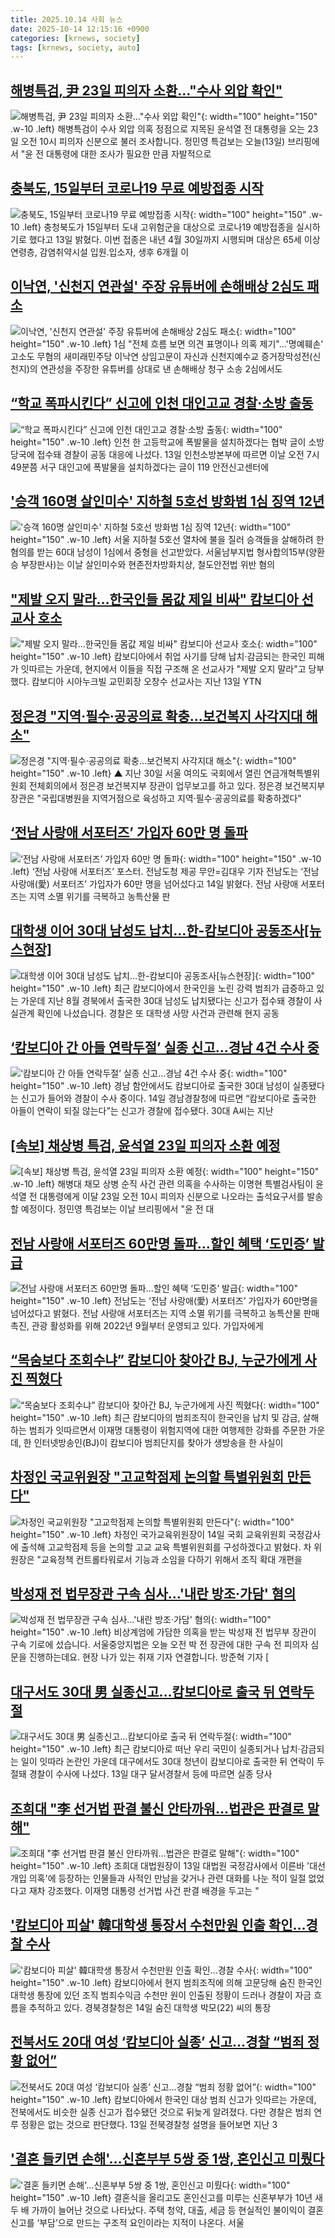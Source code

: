 ```yaml
---
title: 2025.10.14 사회 뉴스
date: 2025-10-14 12:15:16 +0900
categories: [krnews, society]
tags: [krnews, society, auto]
---
```

## [해병특검, 尹 23일 피의자 소환…"수사 외압 확인"](https://n.news.naver.com/mnews/article/422/0000790170)

![해병특검, 尹 23일 피의자 소환…"수사 외압 확인"](https://mimgnews.pstatic.net/image/origin/422/2025/10/13/790170.jpg?type=nf220_150){: width="100" height="150" .w-10 .left}
해병특검이 수사 외압 의혹 정점으로 지목된 윤석열 전 대통령을 오는 23일 오전 10시 피의자 신분으로 불러 조사합니다. 정민영 특검보는 오늘(13일) 브리핑에서 "윤 전 대통령에 대한 조사가 필요한 만큼 자발적으로

## [충북도, 15일부터 코로나19 무료 예방접종 시작](https://n.news.naver.com/mnews/article/079/0004074448)

![충북도, 15일부터 코로나19 무료 예방접종 시작](https://mimgnews.pstatic.net/image/origin/079/2025/10/13/4074448.jpg?type=nf220_150){: width="100" height="150" .w-10 .left}
충청북도가 15일부터 도내 고위험군을 대상으로 코로나19 예방접종을 실시하기로 했다고 13일 밝혔다. 이번 접종은 내년 4월 30일까지 시행되며 대상은 65세 이상 연령층, 감염취약시설 입원.입소자, 생후 6개월 이

## [이낙연, '신천지 연관설' 주장 유튜버에 손해배상 2심도 패소](https://n.news.naver.com/mnews/article/001/0015676106)

![이낙연, '신천지 연관설' 주장 유튜버에 손해배상 2심도 패소](https://mimgnews.pstatic.net/image/origin/001/2025/10/14/15676106.jpg?type=nf220_150){: width="100" height="150" .w-10 .left}
1심 "전체 흐름 보면 의견 표명이나 의혹 제기"…'명예훼손' 고소도 무혐의 새미래민주당 이낙연 상임고문이 자신과 신천지예수교 증거장막성전(신천지)의 연관성을 주장한 유튜버를 상대로 낸 손해배상 청구 소송 2심에서도

## [“학교 폭파시킨다” 신고에 인천 대인고교 경찰·소방 출동](https://n.news.naver.com/mnews/article/029/0002986630)

![“학교 폭파시킨다” 신고에 인천 대인고교 경찰·소방 출동](https://mimgnews.pstatic.net/image/origin/029/2025/10/13/2986630.jpg?type=nf220_150){: width="100" height="150" .w-10 .left}
인천 한 고등학교에 폭발물을 설치하겠다는 협박 글이 소방 당국에 접수돼 경찰이 공동 대응에 나섰다. 13일 인천소방본부에 따르면 이날 오전 7시 49분쯤 서구 대인고에 폭발물을 설치하겠다는 글이 119 안전신고센터에

## ['승객 160명 살인미수' 지하철 5호선 방화범 1심 징역 12년](https://n.news.naver.com/mnews/article/658/0000122641)

!['승객 160명 살인미수' 지하철 5호선 방화범 1심 징역 12년](https://mimgnews.pstatic.net/image/origin/658/2025/10/14/122641.jpg?type=nf220_150){: width="100" height="150" .w-10 .left}
서울 지하철 5호선 열차에 불을 질러 승객들을 살해하려 한 혐의를 받는 60대 남성이 1심에서 중형을 선고받았다. 서울남부지법 형사합의15부(양환승 부장판사)는 이날 살인미수와 현존전차방화치상, 철도안전법 위반 혐의

## ["제발 오지 말라…한국인들 몸값 제일 비싸" 캄보디아 선교사 호소](https://n.news.naver.com/mnews/article/014/0005418819)

!["제발 오지 말라…한국인들 몸값 제일 비싸" 캄보디아 선교사 호소](https://mimgnews.pstatic.net/image/origin/014/2025/10/14/5418819.jpg?type=nf220_150){: width="100" height="150" .w-10 .left}
캄보디아에서 취업 사기를 당해 납치·감금되는 한국인 피해가 잇따르는 가운데, 현지에서 이들을 직접 구조해 온 선교사가 "제발 오지 말라"고 당부했다. 캄보디아 시아누크빌 교민회장 오창수 선교사는 지난 13일 YTN

## [정은경 "지역·필수·공공의료 확충…보건복지 사각지대 해소"](https://n.news.naver.com/mnews/article/055/0001299529)

![정은경 "지역·필수·공공의료 확충…보건복지 사각지대 해소"](https://mimgnews.pstatic.net/image/origin/055/2025/10/14/1299529.jpg?type=nf220_150){: width="100" height="150" .w-10 .left}
▲ 지난 30일 서울 여의도 국회에서 열린 연금개혁특별위원회 전체회의에서 정은경 보건복지부 장관이 업무보고를 하고 있다. 정은경 보건복지부 장관은 "국립대병원을 지역거점으로 육성하고 지역·필수·공공의료를 확충하겠다"

## [‘전남 사랑애 서포터즈’ 가입자 60만 명 돌파](https://n.news.naver.com/mnews/article/021/0002742343)

![‘전남 사랑애 서포터즈’ 가입자 60만 명 돌파](https://mimgnews.pstatic.net/image/origin/021/2025/10/14/2742343.jpg?type=nf220_150){: width="100" height="150" .w-10 .left}
‘전남 사랑애 서포터즈’ 포스터. 전남도청 제공 무안=김대우 기자 전남도는 ‘전남 사랑애(愛) 서포터즈’ 가입자가 60만 명을 넘어섰다고 14일 밝혔다. 전남 사랑애 서포터즈는 지역 소멸 위기를 극복하고 농특산물 판

## [대학생 이어 30대 남성도 납치…한-캄보디아 공동조사[뉴스현장]](https://n.news.naver.com/mnews/article/422/0000790257)

![대학생 이어 30대 남성도 납치…한-캄보디아 공동조사[뉴스현장]](https://mimgnews.pstatic.net/image/origin/422/2025/10/13/790257.jpg?type=nf220_150){: width="100" height="150" .w-10 .left}
최근 캄보디아에서 한국인을 노린 강력 범죄가 급증하고 있는 가운데 지난 8월 경북에서 출국한 30대 남성도 납치됐다는 신고가 접수돼 경찰이 사실관계 확인에 나섰습니다. 경찰은 또 대학생 사망 사건과 관련해 현지 공동

## [‘캄보디아 간 아들 연락두절’ 실종 신고…경남 4건 수사 중](https://n.news.naver.com/mnews/article/032/0003401795)

![‘캄보디아 간 아들 연락두절’ 실종 신고…경남 4건 수사 중](https://mimgnews.pstatic.net/image/origin/032/2025/10/14/3401795.jpg?type=nf220_150){: width="100" height="150" .w-10 .left}
경남 함안에서도 캄보디아로 출국한 30대 남성이 실종됐다는 신고가 들어와 경찰이 수사 중이다. 14일 경남경찰청에 따르면 “캄보디아로 출국한 아들이 연락이 되질 않는다”는 신고가 경찰에 접수됐다. 30대 A씨는 지난

## [[속보] 채상병 특검, 윤석열 23일 피의자 소환 예정](https://n.news.naver.com/mnews/article/469/0000891533)

![[속보] 채상병 특검, 윤석열 23일 피의자 소환 예정](https://mimgnews.pstatic.net/image/origin/469/2025/10/13/891533.jpg?type=nf220_150){: width="100" height="150" .w-10 .left}
해병대 채모 상병 순직 사건 관련 의혹을 수사하는 이명현 특별검사팀이 윤석열 전 대통령에게 이달 23일 오전 10시 피의자 신분으로 나오라는 출석요구서를 발송할 예정이다. 정민영 특검보는 이날 브리핑에서 "윤 전 대

## [전남 사랑애 서포터즈 60만명 돌파…할인 혜택 ‘도민증’ 발급](https://n.news.naver.com/mnews/article/005/0001807571)

![전남 사랑애 서포터즈 60만명 돌파…할인 혜택 ‘도민증’ 발급](https://mimgnews.pstatic.net/image/origin/005/2025/10/14/1807571.jpg?type=nf220_150){: width="100" height="150" .w-10 .left}
전남도는 ‘전남 사랑애(愛) 서포터즈’ 가입자가 60만명을 넘어섰다고 밝혔다. 전남 사랑애 서포터즈는 지역 소멸 위기를 극복하고 농특산물 판매 촉진, 관광 활성화를 위해 2022년 9월부터 운영되고 있다. 가입자에게

## [“목숨보다 조회수냐” 캄보디아 찾아간 BJ, 누군가에게 사진 찍혔다](https://n.news.naver.com/mnews/article/081/0003581928)

![“목숨보다 조회수냐” 캄보디아 찾아간 BJ, 누군가에게 사진 찍혔다](https://mimgnews.pstatic.net/image/origin/081/2025/10/14/3581928.jpg?type=nf220_150){: width="100" height="150" .w-10 .left}
최근 캄보디아의 범죄조직이 한국인을 납치 및 감금, 살해하는 범죄가 잇따르면서 이재명 대통령이 위험지역에 대한 여행제한 강화를 주문한 가운데, 한 인터넷방송인(BJ)이 캄보디아 범죄단지를 찾아가 생방송을 한 사실이

## [차정인 국교위원장 "고교학점제 논의할 특별위원회 만든다"](https://n.news.naver.com/mnews/article/008/0005262323)

![차정인 국교위원장 "고교학점제 논의할 특별위원회 만든다"](https://mimgnews.pstatic.net/image/origin/008/2025/10/14/5262323.jpg?type=nf220_150){: width="100" height="150" .w-10 .left}
차정인 국가교육위원장이 14일 국회 교육위원회 국정감사에 출석해 고교학점제 등을 논의할 고교 교육 특별위원회를 구성하겠다고 밝혔다. 차 위원장은 "교육정책 컨트롤타워로서 기능과 소임을 다하기 위해서 조직 확대 개편을

## [박성재 전 법무장관 구속 심사…'내란 방조·가담' 혐의](https://n.news.naver.com/mnews/article/422/0000790557)

![박성재 전 법무장관 구속 심사…'내란 방조·가담' 혐의](https://mimgnews.pstatic.net/image/origin/422/2025/10/14/790557.jpg?type=nf220_150){: width="100" height="150" .w-10 .left}
비상계엄에 가담한 의혹을 받는 박성재 전 법무부 장관이 구속 기로에 섰습니다. 서울중앙지법은 오늘 오전 박 전 장관에 대한 구속 전 피의자 심문을 진행하는데요. 현장 나가 있는 취재 기자 연결합니다. 방준혁 기자 [

## [대구서도 30대 男 실종신고…캄보디아로 출국 뒤 연락두절](https://n.news.naver.com/mnews/article/015/0005195985)

![대구서도 30대 男 실종신고…캄보디아로 출국 뒤 연락두절](https://mimgnews.pstatic.net/image/origin/015/2025/10/13/5195985.jpg?type=nf220_150){: width="100" height="150" .w-10 .left}
최근 캄보디아로 떠난 우리 국민이 실종되거나 납치·감금되는 일이 잇따라 논란인 가운데 대구에서도 30대 청년이 캄보디아로 출국한 뒤 연락이 두절돼 경찰이 수사에 나섰다. 13일 대구 달서경찰서 등에 따르면 실종 당사

## [조희대 "李 선거법 판결 불신 안타까워…법관은 판결로 말해"](https://n.news.naver.com/mnews/article/014/0005418666)

![조희대 "李 선거법 판결 불신 안타까워…법관은 판결로 말해"](https://mimgnews.pstatic.net/image/origin/014/2025/10/14/5418666.jpg?type=nf220_150){: width="100" height="150" .w-10 .left}
조희대 대법원장이 13일 대법원 국정감사에서 이른바 '대선 개입 의혹'에 등장하는 인물들과 사적인 만남을 갖거나 관련 대화를 나눈 적이 일절 없었다고 재차 강조했다. 이재명 대통령 선거법 사건 판결 배경을 두고는 "

## ['캄보디아 피살' 韓대학생 통장서 수천만원 인출 확인…경찰 수사](https://n.news.naver.com/mnews/article/015/0005196364)

!['캄보디아 피살' 韓대학생 통장서 수천만원 인출 확인…경찰 수사](https://mimgnews.pstatic.net/image/origin/015/2025/10/14/5196364.jpg?type=nf220_150){: width="100" height="150" .w-10 .left}
캄보디아에서 현지 범죄조직에 의해 고문당해 숨진 한국인 대학생 통장에 있던 조직 범죄수익금 수천만 원이 인출된 정황이 드러나 경찰이 자금 흐름을 추적하고 있다. 경북경찰청은 14일 숨진 대학생 박모(22) 씨의 통장

## [전북서도 20대 여성 ‘캄보디아 실종’ 신고…경찰 “범죄 정황 없어”](https://n.news.naver.com/mnews/article/028/0002770533)

![전북서도 20대 여성 ‘캄보디아 실종’ 신고…경찰 “범죄 정황 없어”](https://mimgnews.pstatic.net/image/origin/028/2025/10/13/2770533.jpg?type=nf220_150){: width="100" height="150" .w-10 .left}
캄보디아에서 한국인 대상 범죄 신고가 잇따르는 가운데, 전북에서도 비슷한 실종 신고가 접수됐던 것으로 뒤늦게 알려졌다. 다만 경찰은 범죄 연루 정황은 없는 것으로 판단했다. 13일 전북경찰청 설명을 들어보면 지난 3

## ['결혼 들키면 손해'…신혼부부 5쌍 중 1쌍, 혼인신고 미뤘다](https://n.news.naver.com/mnews/article/018/0006137660)

!['결혼 들키면 손해'…신혼부부 5쌍 중 1쌍, 혼인신고 미뤘다](https://mimgnews.pstatic.net/image/origin/018/2025/10/14/6137660.jpg?type=nf220_150){: width="100" height="150" .w-10 .left}
결혼식을 올리고도 혼인신고를 미루는 신혼부부가 10년 새 두 배 가까이 늘어난 것으로 나타났다. 주택 청약, 대출, 세금 등 현실적인 불이익이 결혼 신고를 ‘부담’으로 만드는 구조적 요인이라는 지적이 나온다. 서울

